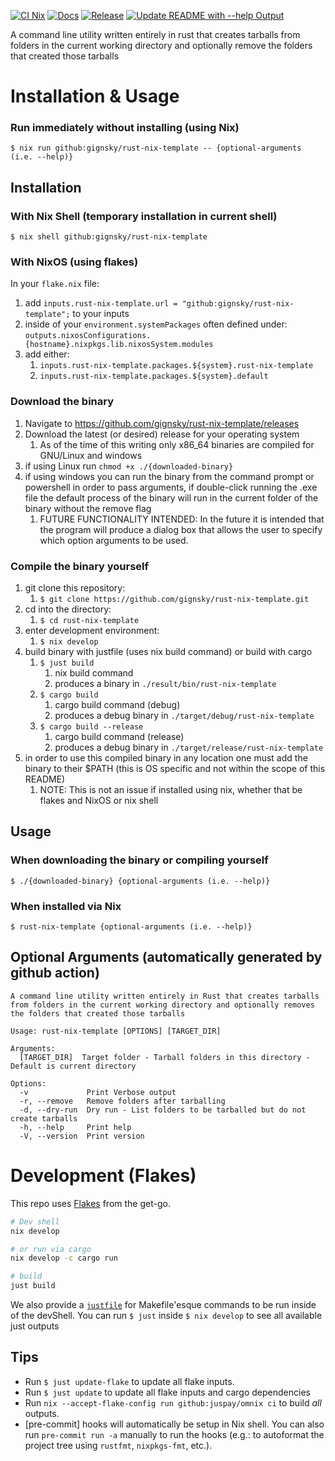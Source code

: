 [![CI Nix](https://github.com/gignsky/rust-nix-template/actions/workflows/ci-nix.yml/badge.svg)](https://github.com/gignsky/rust-nix-template/actions/workflows/ci-nix.yml)
[![Docs](https://github.com/gignsky/rust-nix-template/actions/workflows/docs.yml/badge.svg)](https://github.com/gignsky/rust-nix-template/actions/workflows/docs.yml)
[![Release](https://github.com/gignsky/rust-nix-template/actions/workflows/release.yml/badge.svg)](https://github.com/gignsky/rust-nix-template/actions/workflows/release.yml)
[![Update README with --help Output](https://github.com/gignsky/rust-nix-template/actions/workflows/help-to-readme.yml/badge.svg)](https://github.com/gignsky/rust-nix-template/actions/workflows/help-to-readme.yml)

A command line utility written entirely in rust that creates tarballs from folders in the current working directory and optionally remove the folders that created those tarballs

# Installation & Usage
### Run immediately without installing (using Nix)
`$ nix run github:gignsky/rust-nix-template -- {optional-arguments (i.e. --help)}`

## Installation
### With Nix Shell (temporary installation in current shell)
`$ nix shell github:gignsky/rust-nix-template`

### With NixOS (using flakes)
In your `flake.nix` file: 
1. add `inputs.rust-nix-template.url = "github:gignsky/rust-nix-template";` to your inputs
2. inside of your `environment.systemPackages` often defined under: `outputs.nixosConfigurations.{hostname}.nixpkgs.lib.nixosSystem.modules`
3. add either:
   1. `inputs.rust-nix-template.packages.${system}.rust-nix-template`
   2. `inputs.rust-nix-template.packages.${system}.default`

### Download the binary
1. Navigate to https://github.com/gignsky/rust-nix-template/releases
2. Download the latest (or desired) release for your operating system
   1. As of the time of this writing only x86_64 binaries are compiled for GNU/Linux and windows
3. if using Linux run `chmod +x ./{downloaded-binary}`
4. if using windows you can run the binary from the command prompt or powershell in order to pass arguments, if double-click running the .exe file the default process of the binary will run in the current folder of the binary without the remove flag
   1. FUTURE FUNCTIONALITY INTENDED: In the future it is intended that the program will produce a dialog box that allows the user to specify which option arguments to be used. 

### Compile the binary yourself
1. git clone this repository:
   1. `$ git clone https://github.com/gignsky/rust-nix-template.git`
2. cd into the directory:
   1. `$ cd rust-nix-template`
3. enter development environment:
   1. `$ nix develop`
4. build binary with justfile (uses nix build command) or build with cargo
   1. `$ just build`
      1. nix build command
      2. produces a binary in `./result/bin/rust-nix-template`
   2. `$ cargo build`
      1. cargo build command (debug)
      2. produces a debug binary in `./target/debug/rust-nix-template`
   3. `$ cargo build --release`
      1. cargo build command (release)
      2. produces a debug binary in `./target/release/rust-nix-template`
5. in order to use this compiled binary in any location one must add the binary to their $PATH (this is OS specific and not within the scope of this README)
   1. NOTE: This is not an issue if installed using nix, whether that be flakes and NixOS or nix shell

## Usage

### When downloading the binary or compiling yourself   
`$ ./{downloaded-binary} {optional-arguments (i.e. --help)}`

### When installed via Nix
`$ rust-nix-template {optional-arguments (i.e. --help)}`

## Optional Arguments (automatically generated by github action)
```
A command line utility written entirely in Rust that creates tarballs from folders in the current working directory and optionally removes the folders that created those tarballs

Usage: rust-nix-template [OPTIONS] [TARGET_DIR]

Arguments:
  [TARGET_DIR]  Target folder - Tarball folders in this directory - Default is current directory

Options:
  -v             Print Verbose output
  -r, --remove   Remove folders after tarballing
  -d, --dry-run  Dry run - List folders to be tarballed but do not create tarballs
  -h, --help     Print help
  -V, --version  Print version
```

# Development (Flakes)

This repo uses [Flakes](https://nixos.asia/en/flakes) from the get-go.

```bash
# Dev shell
nix develop

# or run via cargo
nix develop -c cargo run

# build
just build
```

We also provide a [`justfile`](https://just.systems/) for Makefile'esque commands to be run inside of the devShell.
You can run `$ just` inside `$ nix develop` to see all available just outputs

## Tips

- Run `$ just update-flake` to update all flake inputs.
- Run `$ just update` to update all flake inputs and cargo dependencies
- Run `nix --accept-flake-config run github:juspay/omnix ci` to build _all_ outputs.
- [pre-commit] hooks will automatically be setup in Nix shell. You can also run `pre-commit run -a` manually to run the hooks (e.g.: to autoformat the project tree using `rustfmt`, `nixpkgs-fmt`, etc.).
